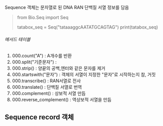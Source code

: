 Sequence 객체는 문자열로 된 DNA RAN 단백질 서열 정보를 담음

>from Bio.Seq import Seq
>
>tatabox_seq = Seq("tataaaggcAATATGCAGTAG")
>print(tatabox_seq)

###### 메서드 테이블
1. 000.count("A") : A개수를 반환 
2. 000.split("기준문자") : 
3. 000.strip() : 양끝의 공백,엔터와 같은 문자를 제거
5. 000.startswith("문자") : 객체의 서열이 지정한 "문자"로 시작하는지 참, 거짓
6. 000.transcribe() : RAN서열로 전사
7. 000.translate() : 단백질 서열로 번역
8. 000.complement() : 상보적 서열 만듬
9. 000.reverse_complement() : 역상보적 서열을 만듬

## Sequence record 객체
